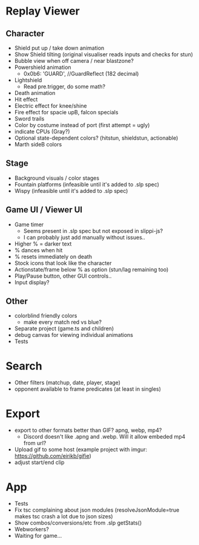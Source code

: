 # Replay Viewer

## Character

- Shield put up / take down animation
- Show Shield tilting (original visualiser reads inputs and checks for stun)
- Bubble view when off camera / near blastzone?
- Powershield animation
  - 0x0b6: 'GUARD', //GuardReflect (182 decimal)
- Lightshield
  - Read pre.trigger, do some math?
- Death animation
- Hit effect
- Electric effect for knee/shine
- Fire effect for spacie upB, falcon specials
- Sword trails
- Color by costume instead of port (first attempt = ugly)
- indicate CPUs (Gray?)
- Optional state-dependent colors? (hitstun, shieldstun, actionable)
- Marth sideB colors

## Stage

- Background visuals / color stages
- Fountain platforms (infeasible until it's added to .slp spec)
- Wispy (infeasible until it's added to .slp spec)

## Game UI / Viewer UI

- Game timer
  - Seems present in .slp spec but not exposed in slippi-js?
  - I can probably just add manually without issues..
- Higher % = darker text
- % dances when hit
- % resets immediately on death
- Stock icons that look like the character
- Actionstate/frame below % as option (stun/lag remaining too)
- Play/Pause button, other GUI controls..
- Input display?

## Other

- colorblind friendly colors
  - make every match red vs blue?
- Separate project (game.ts and children)
- debug canvas for viewing individual animations
- Tests

# Search

- Other filters (matchup, date, player, stage)
- opponent available to frame predicates (at least in singles)

# Export

- export to other formats better than GIF? apng, webp, mp4?
  - Discord doesn't like .apng and .webp. Will it allow embeded mp4 from url?
- Upload gif to some host (example project with imgur: https://github.com/eirikb/gifie)
- adjust start/end clip

# App

- Tests
- Fix tsc complaining about json modules (resolveJsonModule=true makes
  tsc crash a lot due to json sizes)
- Show combos/conversions/etc from .slp getStats()
- Webworkers?
- Waiting for game...
